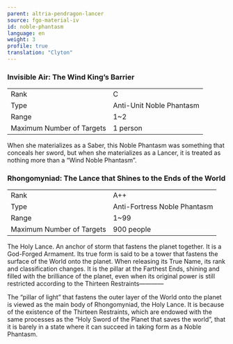```yaml
---
parent: altria-pendragon-lancer
source: fgo-material-iv
id: noble-phantasm
language: en
weight: 3
profile: true
translation: "Clyton"
---
```


### Invisible Air: The Wind King’s Barrier

<table>
  <tr><td>Rank</td><td>C</td></tr>
  <tr><td>Type</td><td>Anti-Unit Noble Phantasm</td></tr>
  <tr><td>Range</td><td>1~2</td></tr>
  <tr><td>Maximum Number of Targets</td><td>1 person</td></tr>
</table>

When she materializes as a Saber, this Noble Phantasm was something that conceals her sword, but when she materializes as a Lancer, it is treated as nothing more than a “Wind Noble Phantasm”.

### Rhongomyniad: The Lance that Shines to the Ends of the World

<table>
  <tr><td>Rank</td><td>A++</td></tr>
  <tr><td>Type</td><td>Anti-Fortress Noble Phantasm</td></tr>
  <tr><td>Range</td><td>1~99</td></tr>
  <tr><td>Maximum Number of Targets</td><td>900 people</td></tr>
</table>

The Holy Lance. An anchor of storm that fastens the planet together. It is a God-Forged Armament. Its true form is said to be a tower that fastens the surface of the World onto the planet. When releasing its True Name, its rank and classification changes. It is the pillar at the Farthest Ends, shining and filled with the brilliance of the planet, even when its original power is still restricted according to the Thirteen Restraints————

The “pillar of light” that fastens the outer layer of the World onto the planet is viewed as the main body of Rhongomyniad, the Holy Lance. It is because of the existence of the Thirteen Restraints, which are endowed with the same processes as the “Holy Sword of the Planet that saves the world”, that it is barely in a state where it can succeed in taking form as a Noble Phantasm.
